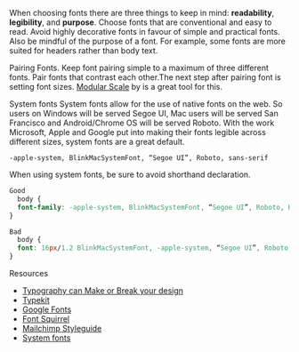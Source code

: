 When choosing fonts there are three things to keep in mind: **readability**, **legibility**, and **purpose**.
Choose fonts that are conventional and easy to read. Avoid highly decorative fonts in favour of simple and practical fonts.
Also be mindful of the purpose of a font. For example, some fonts are more suited for headers rather than body text.

Pairing Fonts. Keep font pairing simple to a maximum of three different fonts. Pair fonts that contrast each other.The next step after
pairing font is setting font sizes. [Modular Scale](http://www.modularscale.com/) by is a great tool for this.

System fonts
System fonts allow for the use of native fonts on the web. So users on Windows will be served Segoe UI, Mac users will be served San Francisco and Android/Chrome OS will be served Roboto. With the work Microsoft, Apple and Google put into making their fonts legible across different sizes, system fonts are a great default.

` -apple-system, BlinkMacSystemFont, “Segoe UI”, Roboto, sans-serif `

When using system fonts, be sure to avoid shorthand declaration.

```CSS
Good
  body { 
  font-family: -apple-system, BlinkMacSystemFont, “Segoe UI”, Roboto, Helvetica, Arial, sans-serif;
}
```

```CSS
Bad 
  body { 
  font: 16px/1.2 BlinkMacSystemFont, -apple-system, “Segoe UI”, Roboto, Helvetica, Arial, sans-serif;
}
```

Resources
* [Typography can Make or Break your design](https://medium.freecodecamp.com/typography-can-make-your-design-or-break-it-7be710aadcfe)  
* [Typekit](https://typekit.com/)  
* [Google Fonts](https://fonts.google.com/)  
* [Font Squirrel](https://www.fontsquirrel.com/)  
* [Mailchimp Styleguide](https://ux.mailchimp.com/patterns)  
* [System fonts](https://booking.design/implementing-system-fonts-on-booking-com-a-lesson-learned-bdc984df627f)

